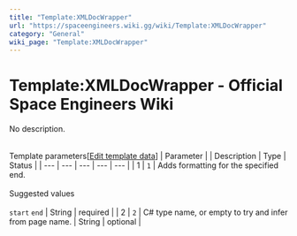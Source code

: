 ```yaml
---
title: "Template:XMLDocWrapper"
url: "https://spaceengineers.wiki.gg/wiki/Template:XMLDocWrapper"
category: "General"
wiki_page: "Template:XMLDocWrapper"
---
```


# Template:XMLDocWrapper - Official Space Engineers Wiki

No description.

|     |     |     |     |     |
| --- | --- | --- | --- | --- |
Template parameters\[[Edit template data](https://spaceengineers.wiki.gg/wiki/Template:XMLDocWrapper?action=edit&templatedata=edit "Template:XMLDocWrapper")\]
| Parameter |     | Description | Type | Status |
| --- | --- | --- | --- | --- |
| 1   | `1` | Adds formatting for the specified end.<br><br>Suggested values<br><br>`start` `end` | String | required |
| 2   | `2` | C# type name, or empty to try and infer from page name. | String | optional |